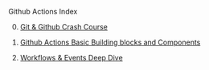 
Github Actions Index

0. [Git & Github Crash Course](https://github.com/BaliDataMan/github-actions-course-resources/blob/main/Git-%26-Github-Crash-Course.md)

1. [Github Actions Basic Building blocks and Components](https://github.com/BaliDataMan/github-actions-course-resources/blob/main/01-%20Github%20Actions%20Basic%20Building%20blocks%20and%20Components.md#github-actions-basic-building-blocks-and-components)
  
2. [Workflows & Events Deep Dive](https://github.com/BaliDataMan/github-actions-course-resources/blob/main/02-Workflows%20%26%20Events%20Deep%20Dive.md#workflows--events-deep-dive)
